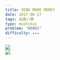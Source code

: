```yaml
---
title: SEND MORE MONEY
date: 2017-06-27
tags: 虫食い算
type: mushikui
problem: "00002"
difficulty: ★★★
---
```


<div class="ta-c mb50">
  <img src="/dk-problems/images/mushikui/problems/00002.svg">
</div>

<div class="ta-c">
  <img src="/dk-problems/images/mushikui/answers/00002.svg">
</div>
